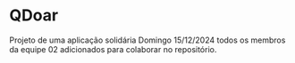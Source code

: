 # QDoar
Projeto de uma aplicação solidária
Domingo 15/12/2024 todos os membros da equipe 02 adicionados para colaborar no repositório.
